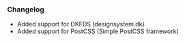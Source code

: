 ### Changelog

- Added support for DKFDS (designsystem.dk)
- Added support for PostCSS (Simple PostCSS framework)

